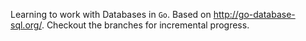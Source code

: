 Learning to work with Databases in `Go`. Based on http://go-database-sql.org/.
Checkout the branches for incremental progress.
